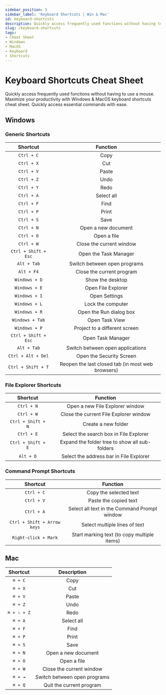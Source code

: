 ```yaml
---
sidebar_position: 5
sidebar_label: 'Keyboard Shortcuts | Win & Mac'
id: keyboard-shortcuts
description: Quickly access frequently used functions without having to use a mouse. Maximize your productivity with our Windows & MacOS keyboard shortcuts cheat sheet. Quickly access essential commands with ease.
slug: /keyboard-shortcuts
tags:
- Cheat Sheet
- Windows
- MacOS
- Keyboard
- Shortcuts
---
```


# Keyboard Shortcuts Cheat Sheet

Quickly access frequently used functions without having to use a mouse.
Maximize your productivity with Windows & MacOS keyboard shortcuts cheat sheet. Quickly access essential commands with ease.

## Windows

### Generic Shortcuts

|       Shortcut       |                      Function                     |
| :------------------: | :-----------------------------------------------: |
|      `Ctrl + C`      |                        Copy                       |
|      `Ctrl + X`      |                        Cut                        |
|      `Ctrl + V`      |                       Paste                       |
|      `Ctrl + Z`      |                        Undo                       |
|      `Ctrl + Y`      |                        Redo                       |
|      `Ctrl + A`      |                     Select all                    |
|      `Ctrl + F`      |                        Find                       |
|      `Ctrl + P`      |                       Print                       |
|      `Ctrl + S`      |                        Save                       |
|      `Ctrl + N`      |                Open a new document                |
|      `Ctrl + O`      |                    Open a file                    |
|      `Ctrl + W`      |              Close the current window             |
| `Ctrl + Shift + Esc` |               Open the Task Manager               |
|      `Alt + Tab`     |            Switch between open programs           |
|      `Alt + F4`      |             Close the current program             |
|     `Windows + D`    |                  Show the desktop                 |
|     `Windows + E`    |                 Open File Explorer                |
|     `Windows + I`    |                   Open Settings                   |
|     `Windows + L`    |                 Lock the computer                 |
|     `Windows + R`    |              Open the Run dialog box              |
|    `Windows + Tab`   |                   Open Task View                  |
|     `Windows + P`    |           Project to a different screen           |
| `Ctrl + Shift + Esc` |                 Open Task Manager                 |
|      `Alt + Tab`     |          Switch between open applications         |
|  `Ctrl + Alt + Del`  |              Open the Security Screen             |
|  `Ctrl + Shift + T`  | Reopen the last closed tab (in most web browsers) |

### File Explorer Shortcuts

|      Shortcut      |                    Function                    |
| :----------------: | :--------------------------------------------: |
|     `Ctrl + N`     |         Open a new File Explorer window        |
|     `Ctrl + W`     |     Close the current File Explorer window     |
| `Ctrl + Shift + N` |               Create a new folder              |
|     `Ctrl + E`     |     Select the search box in File Explorer     |
| `Ctrl + Shift + E` | Expand the folder tree to show all sub-folders |
|      `Alt + D`     |     Select the address bar in File Explorer    |

### Command Prompt Shortcuts

|           Shortcut          |                   Function                   |
| :-------------------------: | :------------------------------------------: |
|          `Ctrl + C`         |            Copy the selected text            |
|          `Ctrl + V`         |             Paste the copied text            |
|          `Ctrl + A`         | Select all text in the Command Prompt window |
| `Ctrl + Shift + Arrow keys` |         Select multiple lines of text        |
|     `Right-click + Mark`    |  Start marking text (to copy multiple items) |
## Mac

|   Shortcut  |          Description         |
| :---------: | :--------------------------: |
|   `⌘ + C`   |             Copy             |
|   `⌘ + X`   |              Cut             |
|   `⌘ + V`   |             Paste            |
|   `⌘ + Z`   |             Undo             |
| `⌘ + ⇧ + Z` |             Redo             |
|   `⌘ + A`   |          Select all          |
|   `⌘ + F`   |             Find             |
|   `⌘ + P`   |             Print            |
|   `⌘ + S`   |             Save             |
|   `⌘ + N`   |      Open a new document     |
|   `⌘ + O`   |          Open a file         |
|   `⌘ + W`   |   Close the current window   |
|   `⌘ + ⇥`   | Switch between open programs |
|   `⌘ + Q`   |   Quit the current program   |
